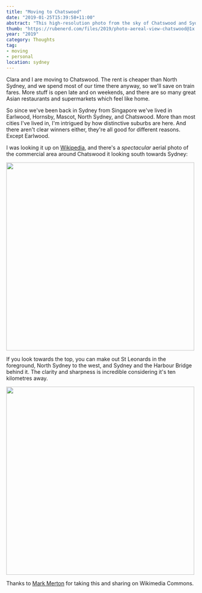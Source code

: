 ```yaml
---
title: "Moving to Chatswood"
date: "2019-01-25T15:39:58+11:00"
abstract: "This high-resolution photo from the sky of Chatswood and Sydney is amazing."
thumb: "https://rubenerd.com/files/2019/photo-aereal-view-chatswood@1x.jpg"
year: "2019"
category: Thoughts
tag:
- moving
- personal
location: sydney
---
```

Clara and I are moving to Chatswood. The rent is cheaper than North Sydney, and we spend most of our time there anyway, so we'll save on train fares. More stuff is open late and on weekends, and there are so many great Asian restaurants and supermarkets which feel like home.

So since we've been back in Sydney from Singapore we've lived in Earlwood, Hornsby, Mascot, North Sydney, and Chatswood. More than most cities I've lived in, I'm intrigued by how distinctive suburbs are here. And there aren't clear winners either, they're all good for different reasons. Except Earlwood.

I was looking it up on [Wikipedia], and there's a *spectacular* aerial photo of the commercial area around Chatswood it looking south towards Sydney:

<p><img src="https://rubenerd.com/files/2019/photo-aereal-view-chatswood@1x.jpg" srcset="https://rubenerd.com/files/2019/photo-aereal-view-chatswood@1x.jpg 1x, https://rubenerd.com/files/2019/photo-aereal-view-chatswood@2x.jpg 2x" alt="" style="width:500px" /></p>

If you look towards the top, you can make out St Leonards in the foreground, North Sydney to the west, and Sydney and the Harbour Bridge behind it. The clarity and sharpness is incredible considering it's ten kilometres away. 

<p><img src="https://rubenerd.com/files/2019/photo-aereal-view-sydney@1x.jpg" srcset="https://rubenerd.com/files/2019/photo-aereal-view-sydney@1x.jpg 1x, https://rubenerd.com/files/2019/photo-aereal-view-sydney@2x.jpg 2x" alt="" style="width:500px" /></p>

Thanks to [Mark Merton] for taking this and sharing on Wikimedia Commons.

[Mark Merton]: https://commons.wikimedia.org/wiki/File:Aerial_View_Chatswood_to_Sydney_CBD.jpg
[Wikipedia]: https://en.wikipedia.org/wiki/Chatswood,_New_South_Wales

